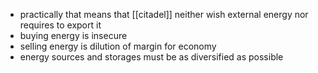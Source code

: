- practically that means that [[citadel]] neither wish external energy nor requires to export it
- buying energy is insecure
- selling energy is dilution of margin for economy
- energy sources and storages must be as diversified as possible